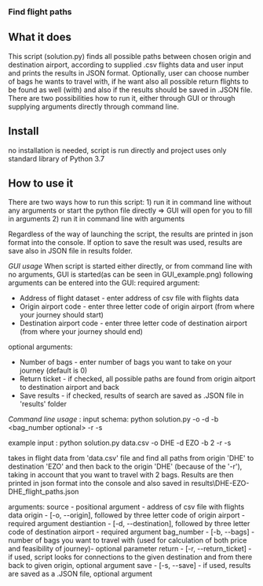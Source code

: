 ### Find flight paths

## What it does
This script (solution.py) finds all possible paths between chosen origin and destination airport, according to supplied .csv flights data and user input and prints the results in JSON format. Optionally, user can choose number of bags he wants to travel with, if he want also all possible return flights to be found as well (with) and also if the results should be saved in .JSON file. There are two possibilities how to run it, either through GUI or through supplying arguments directly through command line.

## Install
no installation is needed, script is run directly and project uses only standard library of Python 3.7

## How to use it
There are two ways how to run this script:
    1) run it in command line without any arguments or start the python
     file directly => GUI will open for you to fill in arguments
    2) run it in command line with arguments 

Regardless of the way of launching the script, the results are printed in json format into the console.
If option to save the result was used, results are save also in JSON file in results folder.

*GUI usage*
When script is started either directly, or from command line with no arguments, GUI is started(as can be seen in GUI_example.png)
following arguments can be entered into the GUI:
required argument:
 - Address of flight dataset - enter address of csv file with flights data
 - Origin airport code - enter three letter code of origin airport (from where your journey should start)
 - Destination airport code - enter three letter code of destination airport (from where your journey should end)

optional arguments:
 - Number of bags - enter number of bags you want to take on your journey (default is 0)
 - Return ticket - if checked, all possible paths are found from origin aitport to destination airport and back
 - Save results - if checked, results of search are saved as .JSON file in 'results' folder

*Command line usage* :
input schema: python solution.py <source required> -o  <origin required> -d <destination required> -b <bag_number optional> -r -s

example input : python solution.py data.csv -o  DHE -d EZO -b 2 -r -s

takes in flight data from 'data.csv' file and find all paths from origin 'DHE' to destination 'EZO' and then back to the origin
'DHE' (because of the '-r'), taking in account that you want to travel with 2 bags. Results are then printed in json format
into the console and also saved  in  results\DHE-EZO-DHE_flight_paths.json

arguments:
source - positional argument - address of csv file with flights data
origin - [-o, --origin], followed by three letter code of origin airport - required argument
destiantion - [-d, --destination], followed by three letter code of destination airport - required argument
bag_number - [-b, --bags] - number of bags you want to travel with (used for calculation of both price and feasibility of journey)- optional parameter
return - [-r, --return_ticket] - if used, script looks for connections to the given destination and from there back to given origin, optional argument
save - [-s, --save] - if used, results are saved as a .JSON file, optional argument